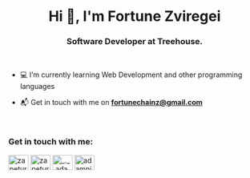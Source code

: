 <h1 align="center">Hi 👋, I'm Fortune Zviregei</h1>
<h3 align="center">Software Developer at Treehouse.</h3>

<br>

- 💻 I’m currently learning Web Development and other programming languages

- 📬 Get in touch with me on **fortunechainz@gmail.com**

<br>

<h3 align="left">Get in touch with me:</h3>
<p align="left">
  <a href="https://www.linkedin.com/in/fortune-zviregei-029161163/" target="blank"><img align="center"
      src="https://raw.githubusercontent.com/rahuldkjain/github-profile-readme-generator/master/src/images/icons/Social/linked-in-alt.svg"
      alt="zapeture" height="30" width="40" /></a>
  <a href="https://www.facebook.com/zapeture/" target="blank"><img align="center"
      src="https://raw.githubusercontent.com/rahuldkjain/github-profile-readme-generator/master/src/images/icons/Social/facebook.svg"
      alt="zapeture" height="30" width="40" /></a>
  <a href="https://www.instagram.com/guy_with_substance/" target="blank"><img align="center"
      src="https://raw.githubusercontent.com/rahuldkjain/github-profile-readme-generator/master/src/images/icons/Social/instagram.svg"
      alt="_._.adam._" height="30" width="40" /></a>
 <a href="https://twitter.com/Zviedirect" target="blank"><img align="center"
      src="https://raw.githubusercontent.com/rahuldkjain/github-profile-readme-generator/master/src/images/icons/Social/twitter.svg"
      alt="adampithewan" height="30" width="40" /></a>
</p>
